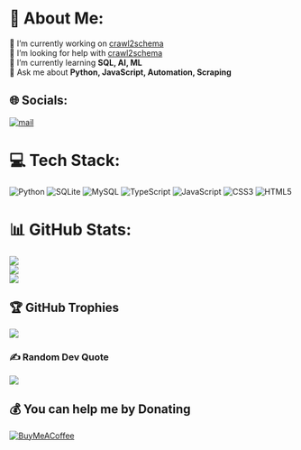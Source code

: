 # 💫 About Me:
🔭 I’m currently working on [crawl2schema](https://github.com/cvcvka5/crawl2schema)<br>🤝 I’m looking for help with [crawl2schema](https://github.com/cvcvka5/crawl2schema)<br>🌱 I’m currently learning **SQL, AI, ML**<br>💬 Ask me about **Python, JavaScript, Automation, Scraping**


## 🌐 Socials:
[![mail](https://img.shields.io/badge/Email-D14836?logo=gmail&logoColor=white)](mailto:cvcvka5@gmail.com) 

# 💻 Tech Stack:
![Python](https://img.shields.io/badge/python-3670A0?style=flat-square&logo=python&logoColor=ffdd54) ![SQLite](https://img.shields.io/badge/sqlite-%2307405e.svg?style=flat-square&logo=sqlite&logoColor=white) ![MySQL](https://img.shields.io/badge/mysql-4479A1.svg?style=flat-square&logo=mysql&logoColor=white) ![TypeScript](https://img.shields.io/badge/typescript-%23007ACC.svg?style=flat-square&logo=typescript&logoColor=white) ![JavaScript](https://img.shields.io/badge/javascript-%23323330.svg?style=flat-square&logo=javascript&logoColor=%23F7DF1E) ![CSS3](https://img.shields.io/badge/css3-%231572B6.svg?style=flat-square&logo=css3&logoColor=white) ![HTML5](https://img.shields.io/badge/html5-%23E34F26.svg?style=flat-square&logo=html5&logoColor=white)
# 📊 GitHub Stats:
![](https://github-readme-stats.vercel.app/api?username=cvcvka5&theme=radical&hide_border=true&include_all_commits=false&count_private=true)<br/>
![](https://nirzak-streak-stats.vercel.app/?user=cvcvka5&theme=radical&hide_border=true)<br/>
![](https://github-readme-stats.vercel.app/api/top-langs/?username=cvcvka5&theme=radical&hide_border=true&include_all_commits=false&count_private=true&layout=compact)

## 🏆 GitHub Trophies
![](https://github-profile-trophy.vercel.app/?username=cvcvka5&theme=radical&no-frame=true&no-bg=false&margin-w=4)

### ✍️ Random Dev Quote
![](https://quotes-github-readme.vercel.app/api?type=horizontal&theme=radical)

  ## 💰 You can help me by Donating
  [![BuyMeACoffee](https://img.shields.io/badge/Buy%20Me%20a%20Coffee-ffdd00?style=for-the-badge&logo=buy-me-a-coffee&logoColor=black)](https://buymeacoffee.com/cvcvka5) 

  
<!-- Proudly created with GPRM ( https://gprm.itsvg.in ) -->
